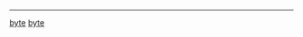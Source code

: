 <noinclude> <noinclude>

<hr>

</noinclude>

[byte](Category:Protoflux "wikilink")
[byte](Category:Protoflux:Input:Uncommon "wikilink")